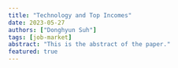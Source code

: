 ```yaml
---
title: "Technology and Top Incomes"
date: 2023-05-27
authors: ["Donghyun Suh"]
tags: [job-market]
abstract: "This is the abstract of the paper."
featured: true
---
```



